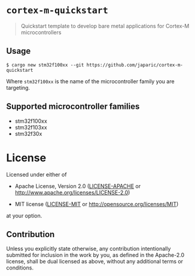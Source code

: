 # `cortex-m-quickstart`

> Quickstart template to develop bare metal applications for Cortex-M
> microcontrollers

## Usage

```
$ cargo new stm32f100xx --git https://github.com/japaric/cortex-m-quickstart
```

Where `stm32f100xx` is the name of the microcontroller family you are
targeting.

## Supported microcontroller families

- stm32f100xx
- stm32f103xx
- stm32f30x

# License

Licensed under either of

- Apache License, Version 2.0 ([LICENSE-APACHE](LICENSE-APACHE) or
  http://www.apache.org/licenses/LICENSE-2.0)

- MIT license ([LICENSE-MIT](LICENSE-MIT) or http://opensource.org/licenses/MIT)

at your option.

## Contribution

Unless you explicitly state otherwise, any contribution intentionally submitted
for inclusion in the work by you, as defined in the Apache-2.0 license, shall be
dual licensed as above, without any additional terms or conditions.
